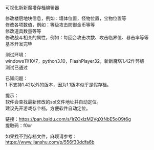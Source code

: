 可视化新新魔塔存档编辑器  

修改楼层地块信息，例如：墙体位置，怪物位置，宝物位置等  
修改各项数值，例如：等级攻击防御金币等等  
修改道具数量等等  
修改战斗相关的属性，例如：每回合攻击次数、攻击临界值、暴击率等等  
基本开发完毕  

测试环境：  
windows11\10\7，python3.10，FlashPlayer32，新新魔塔1.42作弊版  
测试已通过  

已知问题：     
1.不支持1.42以外的版本，因为1.1版本似乎是假存档。     

提示：  
软件会查找最新修改的sol文件地址并自动定位。  
建议先开游戏存个档，方便软件自动定位。  

链接：https://pan.baidu.com/s/1rZOxIzM2VgXtNbE5oO9t6g   
提取码：f0xr   


如果找不到存档文件，麻烦请参考：  
https://www.jianshu.com/p/556f30ddfa6b  
  
